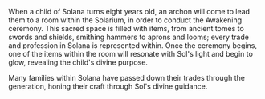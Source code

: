 When a child of Solana turns eight years old, an archon will come to lead them to a room within the Solarium, in order to conduct the Awakening ceremony. This sacred space is filled with items, from ancient tomes to swords and shields, smithing hammers to aprons and looms; every trade and profession in Solana is represented within. Once the ceremony begins, one of the items within the room will resonate with Sol's light and begin to glow, revealing the child's divine purpose.

Many families within Solana have passed down their trades through the generation, honing their craft through Sol's divine guidance.
